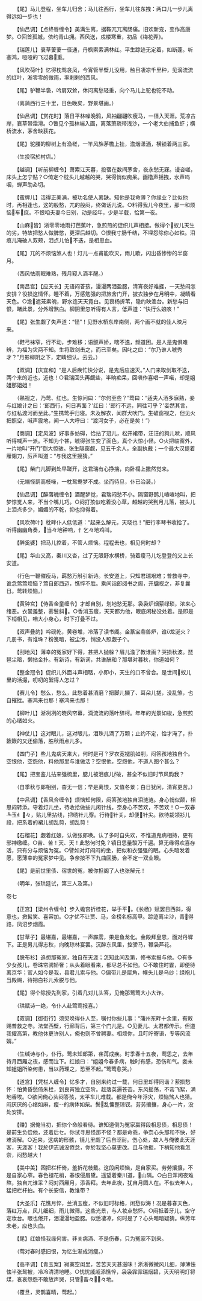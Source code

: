 <!-- { "loadSidebar": true } -->

　　【尾】马儿登程，坐车儿归舍；马儿往西行，坐车儿往东拽：两口儿一步儿离得远如一步也！

　　【仙吕调】【点绛唇缠令】美满生离，据鞍兀兀离肠痛。旧欢新宠，变作高唐梦。○回首孤城，依约青山拥。西风送，戍楼寒重，初品《梅花弄》。

　　【瑞莲儿】衰草萋萋一径通，丹枫索索满林红。平生踪迹无定着，如断蓬。听塞鸿，哑哑的飞过暮重。

　　【风吹荷叶】忆得枕鸳衾凤，今宵管半壁儿没用，触目凄凉千里种，见滴流流的红叶，淅零零的微雨，率剌剌的西风。

　　【尾】驴鞭半袅，吟肩双耸，休问离愁轻重，向个马儿上驼也驼不动。

　　（离蒲西行三十里，日色晚矣，野景堪画。）

　　【仙吕调】【赏花时】落日平林噪晚鸦，风袖翩翩吹瘦马，一径入天涯。荒凉古岸，衰草带霜滑。○瞥见个孤林端入画，离落萧疏带浅沙，一个老大伯捕鱼虾；横桥流水，茅舍映荻花。

　　【尾】驼腰的柳树上有渔槎，一竿风旆茅檐上挂，澹烟潇洒，横锁着两三家。

　　（生投宿於村店。）

　　【越调】【听前柳缠令】萧索江天暮，投宿在数间茅舍，夜永愁无寐。谩咨嗟，床头上怎宁贴？○倚定个枕头儿越越的哭，哭得悄似痴呆。画橹声摇拽，水声呜咽，蝉声助ゐ切。

　　【蛮牌儿】活得正美满，被功名使人离缺。知他是我命薄？你缘业？比似他时，再相逢也，这的般愁，兀的般闷，终做话儿说。○料得我儿今夜里，那一和烦恼车庶。不恨咱夫妻今日别，动是经年，少是半载，恰第一夜。

　　【山麻皆】淅零零地雨打芭蕉叶，急煎煎的促织儿声相接。做得个蚁儿天生的劣，特故把愁人做脾憋，更深后越切。○恨我寸肠千结，不埋怨除你心如铁。泪痕儿淹破人双颊，泪点儿怕不迭，是相思血。

　　【尾】兀的不烦恼煞人也！灯儿一点甫能吹灭，雨儿歇，闪出昏惨惨的半窗月。

　　（西风怯雨眠难熟，残月窥人酒半醒。）

　　【南吕宫】【应天长】无语闷答孩，漫漫两泪盈腮，清宵夜好难捱，一天愁闷怎安排？役损这情怀。睡不着，万感勉强的把旅舍门开，披衣独步在月明中，凝睛看天色。○澹遮笼素魄，野水连天天竟白。见衰杨折苇，隐约映渔台。新愁与旧恨，睹此景，分外增煞白。柳阴里忽听得有人言，低声道：“快行么娘咳！”

　　【尾】张生觑了失声道：“怪”！见野水桥东岸南侧，两个画不就的佳人映月来。

　　（鞋弓袜窄，行不动，步难移；语颤声娇，喘不迭，频道困。是人是鬼俱难辨，为福为灾两不知。生将取剑击之，而已至矣。因叱之曰：“尔乃谁人唬秀才？”月影柳阴之下，定睛细认。云云。）

　　【双调】【庆宜和】“是人后疾忙快分说，是鬼后应速灭。”人门来取剑取不迭，两个来的近也，近也！○君瑞回头再觑些，半晌痴呆，回嗔作喜唱一声喏，却是姐姐那姐姐！

　　（熟视之，乃莺、红也。生惊问曰：“尔何至些？”莺曰：“适夫人酒多寐熟，妾与红娘计之曰：‘郎西行，何日再面？’红曰：‘郎行不远，同往可乎？’妾然其言，与红私渡河而至此。”生携莺手归寝。未及解衣，闻群犬吠门。生破窗视之，但见火把照空，喊声震地，闻一人大呼曰：“渡河女子，必在是矣！”）

　　【商调】【定风波】好事多妨碍，恰拈了冠儿，松开裙带，汪汪的狗儿吠，顺风听得喊声一派。不知为个甚，唬得张生变了面色，真个大惊小怪。○火把临窗外，一片地叫“开门”倒大惊骇。张生隔窗觑，见五千余人，全副执戴；一个最大汉提着雁翎刀，厉声叫道：“与我这里搜猜。”

　　【尾】柴门儿脚到处早蹉开，这君瑞有心挣揣，向卧榻上撒然觉来。

　　（无端怪鹊高枝噪，一枕鸳鸯梦不成。坐而待旦，仆已治装。）

　　【仙吕调】【醉落魄缠令】酒醒梦觉，君瑞闷愁不小。隔窗野鹊儿喳喳地叫，把梦惊觉人来，不当个嘴儿巧。○闷打孩似吃着没心草，越越的哭到月儿落，被头儿上泪点多少，媚媚的不乾，抑也抑得着。

　　【风吹荷叶】枕畔仆人低低道：“起来么解元，天晓也！”把行李琴书收拾了。听得幽幽角奏，当々地钟响，忄乞々地鸡叫。

　　【醉奚婆】把马儿控着，不管人烦恼。程程去也，相见何时却？

　　【尾】华山又高，秦川又杳，过了无限野水横桥，骑着瘦马儿圪登登的又上长安道。

　　（行色一鞭催瘦马，羁愁万斛引新诗。长安道上，只知君瑞艰难；普救寺中，谁念莺莺烦恼？莺自郎西迈，憔悴不胜。乘间诣郎阅书之阁，开牖视之，非复曩日。莺转烦恼。）

　　【黄钟宫】【侍香金童缠令】才郎自别，划地愁无那。袅袅炉烟萦绿琐，浓来心绪恶。衣裳羞整，雾鬟斜。○香消玉瘦，天天都为他，眼底闲秘没处着。是即是下梢相见，咱大小身心，时下打叠不过。

　　【双声叠韵】吟砚乾，黄卷堆，冷落了读书阁。金篆宝鼎兽炉，谁龙涎火？几册书，有谁垛？粉笺暗，被尘污，悄没人照觑子个。

　　【刮地风】薄幸的冤家好下得，甚把人抛躲？眉儿澹了教谁画？哭损秋波。琵琶尘暗，懒拈金扑。有新诗，有新词，共谁酬和？那堪对暮秋，你道如何？

　　【整金冠令】促织儿外面斗声相聒，小即小，天生的口不曾合。是世间蚁儿里的活撮，叨叨的絮得人怎过？

　　【赛儿令】愁么，愁么，此愁着甚消磨？把脚儿攧了、耳朵儿搓，没乱煞，也自摧挫。塞鸿来也那！塞鸿来也那！

　　【柳叶儿】淅冽冽的晓风帘幕，滴流流的落叶辞柯。年年的光景如梭，急煎煎的心绪如火。

　　【神仗儿】这对眼儿，这对眼儿，泪珠儿滴了万颗；止约不定，恰才淹了，扑簌簌的又还偷落，胜秋雨点儿多。

　　【四门子】些儿鬼病天来大，何时是可？罗衣宽褪肌如削，闷答孩地独自个。空恨他，空怨他，料他那里与谁做活？空恨他，空怨他，不道人图个甚么？

　　【尾】把宝鉴儿拈来强梳里，腮儿被泪痕儿破，甚全不似旧时节风韵我？

　　（自季秋与郎相别，杳无一信；早是离恨，又值冬景；白日犹闲，清宵更苦。）

　　【中吕调】【香风合缠令】烦恼知何限，闷答孩地独自泪涟涟。身心悄似颠，相思闷转添。守着灯儿坐，待收拾做些儿闲针线，奈身心不苦欢，不苦欢！○一双春┺玉纟々，贴儿里拈线，把绣针儿穿。行待针关，却便针尖。欲待裁领衫儿段，把系着的裙儿胡乱剪，胡乱剪！

　　【石榴花】觑着红娘，认做张郎唤。认了多时自失欢，不惟道鬼病相持，更有邪神缴缠。○苦、苦！天、天！此愁何时免？镇日思量彀万千遍。算无缘得欢喜存活，只有分与烦恼为冤。○譬如对灯闷闷的坐，把似和衣强强的眠。心头暗发着愿，愿薄幸的冤家梦中见。争奈按不下九曲回肠，合不定一双业眼。

　　【尾】是前世里债、宿世的冤，被你担阁了人也张解元！

　　（明年，张珙廷试，第三人及第。）
 
 
卷七 


 

　　【正宫】【梁州令缠令】步入蟾宫折桂花，举手平。《长杨》赋罢日西斜，得意也，掀髯笑、喜容加。○才优不让贾、马，金榜名标高甲。踪迹离尘沙，青得路，凤沼步烟霞。

　　【甘草子】最堪嘉，最堪嘉，一声霹雳，果是鱼龙化。金殿拜皇恩，面对丹墀下。正是男儿得志秋，向晚琼林宴罢。沉醉东风里，控骄马，鞭袅芦花。

　　【脱布衫】追想那冤家，独自在天涯；怎知此间及第，修书索报与他。○有多少女孩儿，卷珠帘骋娇奢；从头着眼看来，都尽总不如他。○不敢住时霎，即便待离京华；官人如今是我，县君儿索与他。○偏带儿是犀角，幞头儿是乌纱；绿袍儿当殿赐，待把白衫儿索脱与他。

　　【尾】得个除授先到家，引着几对儿头答，见俺那莺莺大小大诈。

　　（珙赋诗一绝，令仆人赴莺莺报喜。）

　　【双调】【御街行】须臾唤得仆人至，嘱付你些儿事：“蒲州东畔十余里，有敕赐普救之寺。法堂西壁，行廊背后，第三个门儿是。○见妻儿、太君都传示。但道我擢高第，教他休更许别人，俺也则不曾聘妻。相烦你，且叮咛寄语，专等风流婿。”

　　（生缄诗与仆，仆行。莺未知郎第，荏苒成疾。时季春十五夜，莺思之，去年待月西厢之夜，感而泣下。红娘曰：“姐姐今春多病，触时有感，恐伤和气。妾未知姐姐所染何患，当以药理之，恐至不起。”莺莺愈哭。）

　　【道宫】【凭栏人缠令】忆多才，自别来约过一载，何日里却得同谐？萦损愁怀：怕黄昏愁倚朱栏，到良宵独立空阶。趁落英遍苍苔。东风摇荡，不帘飞絮，满地香埃。○欲问俺心头闷答孩，太平车儿难载。都是俺今年浮灾，烦恼煞人也猜。闷厌厌的心绪如麻，瘦的病体如柴。鬓乱慵整琼钗。劳劳攘攘，身心一片，没处安排。

　　【赚】据俺当初，把你个命般看待。谁知道倒为冤家赢得段相思债，相思债！是前生负偿他，还着后セ。你试寻思怪那不怪？都是命乖，争奈心头那和不快，好难消解。○近来，这病的形骸，镜儿里觑了后自涩耐。伤心处，故人与俺彼此天涯客，天涯客！我於伊志诚没倦怠，你於我坚心莫更改。且与他捱，下梢知他看怎奈，闷愁越大！

　　【美中美】困把栏杆倚，羞折花枝戴。这段闲烦恼，是自家买。劳劳攘攘，不是自家心窄。春色褪花梢，春恨侵眉黛。遥望着秦川道，山隔。○白日浑闲夜难熬，独自兀谁采？闷对西厢月，添香拜。去年此夜，犹自月圆人在。不似去年人，猛把栏杆拍。有个长安信，教谁带？

　　【大圣乐】花憔月悴，兰消玉瘦，不似旧时标格，闲愁似海！况是暮春天色，落红万点，风儿细细，雨儿微筛。这些光景，与人妆点愁怀。○闷抵着牙儿，空守定妆台。眼也倦开，泪漫漫地盈腮。似恁凄凉，何时是了？心头暗暗疑猜。纵芳年未老，应也头白。

　　【尾】红娘怪我缘何害。非关病酒、不是伤春，只为冤家不到来。

　　（莺对春时感旧恨，为忆生渐成消瘦。）

　　【高平调】【青玉案】寂寞空闺里，苦苦天天甚滋味！淅淅微微风儿细，薄薄怯怯半张鸳被，冷冷清清地睡。○忧忧戚戚添憔悴，袅袅霏霏瑞烟碧，灭灭明明灯将煤，哀哀怨怨不敢放声哭，只管畜々々地。

　　（覆旦，灵鹊喜晴，莺起。）

